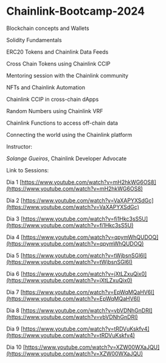 ﻿# Chainlink-Bootcamp-2024

​Blockchain concepts and Wallets

​Solidity Fundamentals

​ERC20 Tokens and Chainlink Data Feeds

​Cross Chain Tokens using Chainlink CCIP

​Mentoring session with the Chainlink community

​NFTs and Chainlink Automation

​Chainlink CCIP in cross-chain dApps

​Random Numbers using Chainlink VRF

​Chainlink Functions to access off-chain data

​Connecting the world using the Chainlink platform

​Instructor:

*​Solange Gueiros*, Chainlink Developer Advocate
 
Link to Sessions:

Dia 1
[https://www.youtube.com/watch?v=mH2hkWG6OS8](https://www.youtube.com/watch?v=mH2hkWG6OS8)

Dia 2
[https://www.youtube.com/watch?v=VaXAPYXSdGc](https://www.youtube.com/watch?v=VaXAPYXSdGc)

Dia 3
[https://www.youtube.com/watch?v=fi1Hkc3sS5U](https://www.youtube.com/watch?v=fi1Hkc3sS5U)

Dia 4
[https://www.youtube.com/watch?v=qpymWhQUDOQ](https://www.youtube.com/watch?v=qpymWhQUDOQ)

Dia 5
[https://www.youtube.com/watch?v=tWjbsnSGl6I](https://www.youtube.com/watch?v=tWjbsnSGl6I)

Dia 6
[https://www.youtube.com/watch?v=jXtLZxuQix0](https://www.youtube.com/watch?v=jXtLZxuQix0)

Dia 7
[https://www.youtube.com/watch?v=EpWqMQaHV6I](https://www.youtube.com/watch?v=EpWqMQaHV6I)

Dia 8
[https://www.youtube.com/watch?v=vbVDNhGnDRI](https://www.youtube.com/watch?v=vbVDNhGnDRI)

Dia 9
[https://www.youtube.com/watch?v=tRDVuKskfv4](https://www.youtube.com/watch?v=tRDVuKskfv4)

Dia 10
[https://www.youtube.com/watch?v=XZW00WXaJQU](https://www.youtube.com/watch?v=XZW00WXaJQU)

